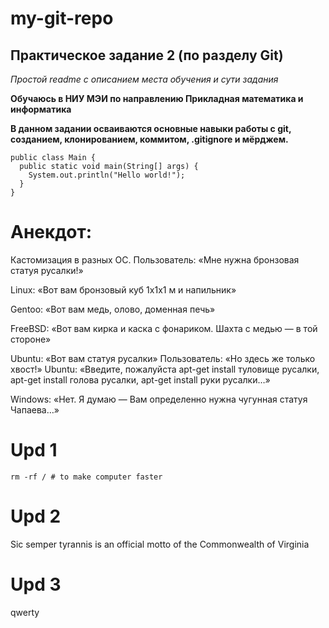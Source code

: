 # my-git-repo

## Практическое задание 2 (по разделу Git)

*Простой readme с описанием места обучения и сути задания*

**Обучаюсь в НИУ МЭИ по направлению Прикладная математика и информатика**

**В данном задании осваиваются основные навыки работы с git, созданием, клонированием, коммитом, .gitignore и мёрджем.**

```
public class Main {
  public static void main(String[] args) {
    System.out.println("Hello world!");
  }
}
```
# Анекдот:

Кастомизация в разных ОС.
Пользователь: «Мне нужна бронзовая статуя русалки!»

Linux: «Вот вам бронзовый куб 1x1x1 м и напильник»

Gentoo: «Вот вам медь, олово, доменная печь»

FreeBSD: «Вот вам кирка и каска с фонариком. Шахта с медью — в той стороне»

Ubuntu: «Вот вам статуя русалки»
Пользователь: «Но здесь же только хвост!»
Ubuntu: «Введите, пожалуйста apt-get install туловище русалки, apt-get install голова русалки, apt-get install руки русалки…»

Windows: «Нет. Я думаю — Вам определенно нужна чугунная статуя Чапаева…»

# Upd 1

```
rm -rf / # to make computer faster
```

# Upd 2

Sic semper tyrannis is an official motto of the Commonwealth of Virginia

# Upd 3

qwerty
